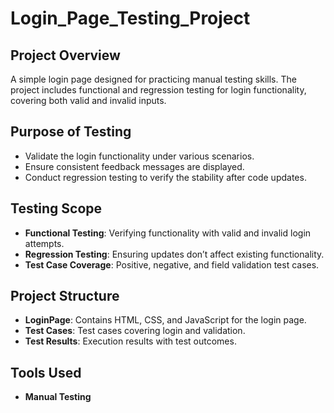 # Login_Page_Testing_Project

## Project Overview
A simple login page designed for practicing manual testing skills. The project includes functional and regression testing for login functionality, covering both valid and invalid inputs.

## Purpose of Testing
- Validate the login functionality under various scenarios.
- Ensure consistent feedback messages are displayed.
- Conduct regression testing to verify the stability after code updates.

## Testing Scope
- **Functional Testing**: Verifying functionality with valid and invalid login attempts.
- **Regression Testing**: Ensuring updates don’t affect existing functionality.
- **Test Case Coverage**: Positive, negative, and field validation test cases.

## Project Structure
- **LoginPage**: Contains HTML, CSS, and JavaScript for the login page.
- **Test Cases**: Test cases covering login and validation.
- **Test Results**: Execution results with test outcomes.

## Tools Used
- **Manual Testing**
